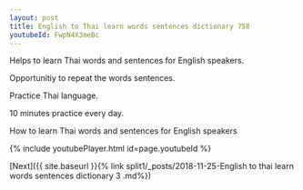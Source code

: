 ```yaml
---
layout: post
title: English to Thai learn words sentences dictionary 758 
youtubeId: FwpN4X3meBc
---
```

 
 
Helps to learn Thai words and sentences for English speakers.

Opportunitiy to repeat the words sentences. 

Practice Thai language. 
 
10 minutes practice every day. 
 
How to learn Thai words and sentences for English speakers 
 
{% include youtubePlayer.html id=page.youtubeId %}
 
 
[Next]({{ site.baseurl }}{% link  split1/_posts/2018-11-25-English to thai learn words sentences dictionary 3 .md%})
 

